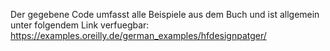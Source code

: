 Der gegebene Code umfasst alle Beispiele aus dem Buch und ist allgemein unter folgendem Link verfuegbar: https://examples.oreilly.de/german_examples/hfdesignpatger/
